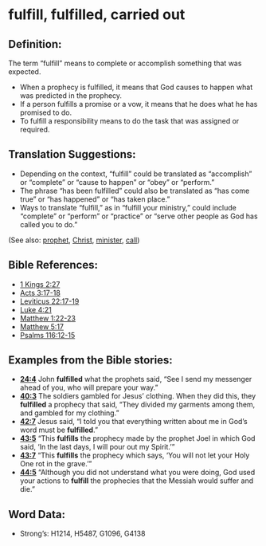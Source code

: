 # fulfill, fulfilled, carried out

## Definition:

The term “fulfill” means to complete or accomplish something that was expected.

* When a prophecy is fulfilled, it means that God causes to happen what was predicted in the prophecy.
* If a person fulfills a promise or a vow, it means that he does what he has promised to do.
* To fulfill a responsibility means to do the task that was assigned or required.

## Translation Suggestions:

* Depending on the context, “fulfill” could be translated as “accomplish” or “complete” or “cause to happen” or “obey” or “perform.”
* The phrase “has been fulfilled” could also be translated as “has come true” or “has happened” or “has taken place.”
* Ways to translate “fulfill,” as in “fulfill your ministry,” could include “complete” or “perform” or “practice” or “serve other people as God has called you to do.”

(See also: [prophet](../kt/prophet.md), [Christ](../kt/christ.md), [minister](../kt/minister.md), [call](../kt/call.md))

## Bible References:

* [1 Kings 2:27](rc://en/tn/help/1ki/02/27)
* [Acts 3:17-18](rc://en/tn/help/act/03/17)
* [Leviticus 22:17-19](rc://en/tn/help/lev/22/17)
* [Luke 4:21](rc://en/tn/help/luk/04/21)
* [Matthew 1:22-23](rc://en/tn/help/mat/01/22)
* [Matthew 5:17](rc://en/tn/help/mat/05/17)
* [Psalms 116:12-15](rc://en/tn/help/psa/116/012)

## Examples from the Bible stories:

* __[24:4](rc://en/tn/help/obs/24/04)__ John __fulfilled__ what the prophets said, “See I send my messenger ahead of you, who will prepare your way.”
* __[40:3](rc://en/tn/help/obs/40/03)__ The soldiers gambled for Jesus’ clothing. When they did this, they __fulfilled__ a prophecy that said, “They divided my garments among them, and gambled for my clothing.”
* __[42:7](rc://en/tn/help/obs/42/07)__ Jesus said, “I told you that everything written about me in God’s word must be __fulfilled__.”
* __[43:5](rc://en/tn/help/obs/43/05)__ “This __fulfills__ the prophecy made by the prophet Joel in which God said, ‘In the last days, I will pour out my Spirit.’”
* __[43:7](rc://en/tn/help/obs/43/07)__ “This __fulfills__ the prophecy which says, ‘You will not let your Holy One rot in the grave.’”
* __[44:5](rc://en/tn/help/obs/44/05)__ “Although you did not understand what you were doing, God used your actions to __fulfill__ the prophecies that the Messiah would suffer and die.”

## Word Data:

* Strong’s: H1214, H5487, G1096, G4138

